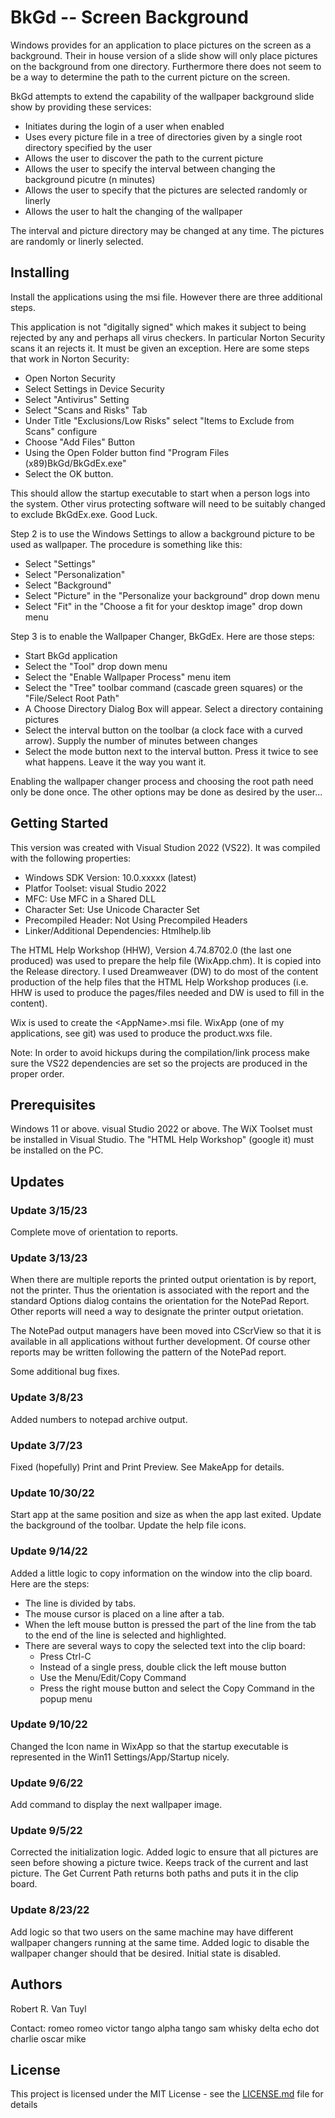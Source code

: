# BkGd -- Screen Background

Windows provides for an application to place pictures on the screen as a background.
Their in house version of a slide show will only place pictures on the background from
one directory. Furthermore there does not seem to be a way to determine the path to the
current picture on the screen.

BkGd attempts to extend the capability of the wallpaper background slide show by providing
these services:

  - Initiates during the login of a user when enabled
  - Uses every picture file in a tree of directories given by a single root directory specified by the user
  - Allows the user to discover the path to the current picture
  - Allows the user to specify the interval between changing the background picutre (n minutes)
  - Allows the user to specify that the pictures are selected randomly or linerly
  - Allows the user to halt the changing of the wallpaper

The interval and picture directory may be changed at any time. The pictures are
randomly or linerly selected.

## Installing

Install the applications using the msi file.  However there are three additional steps.

This application is not "digitally signed" which makes it subject to being rejected by any and perhaps
all virus checkers.  In particular Norton Security scans it an rejects it.  It must be given an
exception.  Here are some steps that work in Norton Security:

  - Open Norton Security
  - Select Settings in Device Security
  - Select "Antivirus" Setting
  - Select "Scans and Risks" Tab
  - Under Title "Exclusions/Low Risks" select "Items to Exclude from Scans" configure
  - Choose "Add Files" Button
  - Using the Open Folder button find "Program Files (x89)BkGd/BkGdEx.exe"
  - Select the OK button.

This should allow the startup executable to start when a person logs into the system.  Other virus
protecting software will need to be suitably changed to exclude BkGdEx.exe.  Good Luck.

Step 2 is to use the Windows Settings to allow a background picture to be used as wallpaper.
The procedure is something like this:

  - Select "Settings"
  - Select "Personalization"
  - Select "Background"
  - Select "Picture" in the "Personalize your background" drop down menu
  - Select "Fit" in the "Choose a fit for your desktop image" drop down menu

Step 3 is to enable the Wallpaper Changer, BkGdEx.  Here are those steps:

  - Start BkGd application
  - Select the "Tool" drop down menu
  - Select the "Enable Wallpaper Process" menu item
  - Select the "Tree" toolbar command (cascade green squares) or the "File/Select Root Path"
  - A Choose Directory Dialog Box will appear.  Select a directory containing pictures
  - Select the interval button on the toolbar (a clock face with a curved arrow).  Supply the
number of minutes between changes
  - Select the mode button next to the interval button.  Press it twice to see what happens.  Leave it
the way you want it.

Enabling the wallpaper changer process and choosing the root path need only be done once.  The other
options may be done as desired by the user...

## Getting Started

This version was created with Visual Studion 2022 (VS22).  It was compiled with the following properties:
  - Windows SDK Version: 10.0.xxxxx (latest)
  - Platfor Toolset: visual Studio 2022
  - MFC: Use MFC in a Shared DLL
  - Character Set:  Use Unicode Character Set
  - Precompiled Header:  Not Using Precompiled Headers
  - Linker/Additional Dependencies:  Htmlhelp.lib

The HTML Help Workshop (HHW), Version 4.74.8702.0 (the last one produced) was used to prepare the help
file (WixApp.chm).  It is
copied into the Release directory.  I used Dreamweaver (DW) to do most of the content production of the
help files that the HTML Help Workshop produces (i.e. HHW is used to produce the pages/files needed
and DW is used to fill in the content).

Wix is used to create the &lt;AppName&gt;.msi file.  WixApp (one of my applications, see git) was used
to produce the product.wxs file.

Note:  In order to avoid hickups during the compilation/link process make sure the VS22 dependencies are
set so the projects are produced in the proper order.

## Prerequisites

Windows 11 or above.  visual Studio 2022 or above.  The WiX Toolset must be installed in Visual Studio.
The "HTML Help Workshop" (google it) must be installed on the PC.

## Updates

### Update 3/15/23

Complete move of orientation to reports.

### Update 3/13/23

When there are multiple reports the printed output orientation is by report, not the printer.  Thus the
orientation is associated with the report and the standard Options dialog contains the orientation for the
NotePad Report.  Other reports will need a way to designate the printer output orietation.

The NotePad output managers have been moved into CScrView so that it is available in all applications
without further development.  Of course other reports may be written following the pattern of the NotePad
report.

Some additional bug fixes.

### Update 3/8/23

Added numbers to notepad archive output.

### Update 3/7/23

Fixed (hopefully) Print and Print Preview.  See MakeApp for details.

### Update 10/30/22

Start app at the same position and size as when the app last exited.  Update the background of the
toolbar.  Update the help file icons.

### Update 9/14/22

Added a little logic to copy information on the window into the clip board.  Here are the steps:

  - The line is divided by tabs.
  - The mouse cursor is placed on a line after a tab.
  - When the left mouse button is pressed the part of the line from the tab to the end of the line is
selected and highlighted.
  - There are several ways to copy the selected text into the clip board:
    * Press Ctrl-C
    * Instead of a single press, double click the left mouse button
    * Use the Menu/Edit/Copy Command
    * Press the right mouse button and select the Copy Command in the popup menu

### Update 9/10/22

Changed the Icon name in WixApp so that the startup executable is represented in the Win11
Settings/App/Startup nicely.

### Update 9/6/22

Add command to display the next wallpaper image.

### Update 9/5/22

Corrected the initialization logic.  Added logic to ensure that all pictures are seen before showing a
picture twice.  Keeps track of the current and last picture.  The Get Current Path returns both paths
and puts it in the clip board.

### Update 8/23/22

Add logic so that two users on the same machine may have different wallpaper changers running at the same
time.  Added logic to disable the wallpaper changer should that be desired.  Initial state is disabled.

## Authors

Robert R. Van Tuyl

Contact:  romeo romeo victor tango alpha tango sam whisky delta echo dot charlie oscar mike

## License

This project is licensed under the MIT License - see the [LICENSE.md](LICENSE.md) file for details

